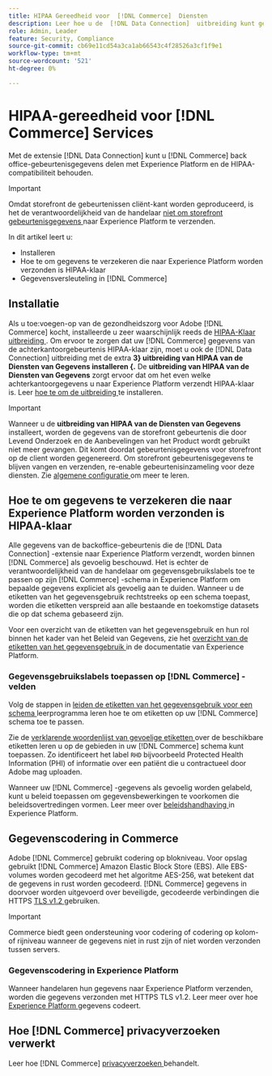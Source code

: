 ```yaml
---
title: HIPAA Gereedheid voor  [!DNL Commerce]  Diensten
description: Leer hoe u de  [!DNL Data Connection]  uitbreiding kunt gebruiken om  [!DNL Commerce]  gegevens met Experience Platform te delen en naleving te handhaven HIPAA.
role: Admin, Leader
feature: Security, Compliance
source-git-commit: cb69e11cd54a3ca1ab66543c4f28526a3cf1f9e1
workflow-type: tm+mt
source-wordcount: '521'
ht-degree: 0%

---
```


# HIPAA-gereedheid voor [!DNL Commerce] Services

Met de extensie [!DNL Data Connection] kunt u [!DNL Commerce] back office-gebeurtenisgegevens delen met Experience Platform en de HIPAA-compatibiliteit behouden.

>[!IMPORTANT]
>
>Omdat storefront de gebeurtenissen cliënt-kant worden geproduceerd, is het de verantwoordelijkheid van de handelaar [ niet om storefront gebeurtenisgegevens ](connect-data.md#data-collection) naar Experience Platform te verzenden.

In dit artikel leert u:

- Installeren
- Hoe te om gegevens te verzekeren die naar Experience Platform worden verzonden is HIPAA-klaar
- Gegevensversleuteling in [!DNL Commerce]

## Installatie

Als u toe:voegen-op van de gezondheidszorg voor Adobe [!DNL Commerce] kocht, installeerde u zeer waarschijnlijk reeds de [ HIPAA-Klaar uitbreiding ](https://experienceleague.adobe.com/en/docs/commerce-admin/start/compliance/hipaa-ready-service/overview#installation). Om ervoor te zorgen dat uw [!DNL Commerce] gegevens van de achterkantoorgebeurtenis HIPAA-klaar zijn, moet u ook de [!DNL Data Connection] uitbreiding met de extra **3} uitbreiding van HIPAA van de Diensten van Gegevens installeren {.** De **uitbreiding van HIPAA van de Diensten van Gegevens** zorgt ervoor dat om het even welke achterkantoorgegevens u naar Experience Platform verzendt HIPAA-klaar is. Leer [ hoe te om de uitbreiding ](install.md#install-the-data-services-hipaa-extension) te installeren.

>[!IMPORTANT]
>
>Wanneer u de **uitbreiding van HIPAA van de Diensten van Gegevens** installeert, worden de gegevens van de storefront gebeurtenis die door Levend Onderzoek en de Aanbevelingen van het Product wordt gebruikt niet meer gevangen. Dit komt doordat gebeurtenisgegevens voor storefront op de client worden gegenereerd. Om storefront gebeurtenisgegevens te blijven vangen en verzenden, re-enable gebeurtenisinzameling voor deze diensten. Zie [ algemene configuratie ](https://experienceleague.adobe.com/en/docs/commerce-admin/config/general/general.html#data-services) om meer te leren.

## Hoe te om gegevens te verzekeren die naar Experience Platform worden verzonden is HIPAA-klaar

Alle gegevens van de backoffice-gebeurtenis die de [!DNL Data Connection] -extensie naar Experience Platform verzendt, worden binnen [!DNL Commerce] als gevoelig beschouwd. Het is echter de verantwoordelijkheid van de handelaar om gegevensgebruikslabels toe te passen op zijn [!DNL Commerce] -schema in Experience Platform om bepaalde gegevens expliciet als gevoelig aan te duiden. Wanneer u de etiketten van het gegevensgebruik rechtstreeks op een schema toepast, worden die etiketten verspreid aan alle bestaande en toekomstige datasets die op dat schema gebaseerd zijn.

Voor een overzicht van de etiketten van het gegevensgebruik en hun rol binnen het kader van het Beleid van Gegevens, zie het [ overzicht van de etiketten van het gegevensgebruik ](https://experienceleague.adobe.com/en/docs/experience-platform/data-governance/labels/overview) in de documentatie van Experience Platform.

### Gegevensgebruikslabels toepassen op [!DNL Commerce] -velden

Volg de stappen in [ leiden de etiketten van het gegevensgebruik voor een schema ](https://experienceleague.adobe.com/en/docs/experience-platform/xdm/tutorials/labels) leerprogramma leren hoe te om etiketten op uw [!DNL Commerce] schema toe te passen.

Zie de [ verklarende woordenlijst van gevoelige etiketten ](https://experienceleague.adobe.com/en/docs/experience-platform/data-governance/labels/reference#sensitive) over de beschikbare etiketten leren u op de gebieden in uw [!DNL Commerce] schema kunt toepassen. Zo identificeert het label `RHD` bijvoorbeeld Protected Health Information (PHI) of informatie over een patiënt die u contractueel door Adobe mag uploaden.

Wanneer uw [!DNL Commerce] -gegevens als gevoelig worden gelabeld, kunt u beleid toepassen om gegevensbewerkingen te voorkomen die beleidsovertredingen vormen. Leer meer over [ beleidshandhaving ](https://experienceleague.adobe.com/en/docs/experience-platform/data-governance/enforcement/overview) in Experience Platform.

## Gegevenscodering in Commerce

Adobe [!DNL Commerce] gebruikt codering op blokniveau. Voor opslag gebruikt [!DNL Commerce] Amazon Elastic Block Store (EBS). Alle EBS-volumes worden gecodeerd met het algoritme AES-256, wat betekent dat de gegevens in rust worden gecodeerd. [!DNL Commerce] gegevens in doorvoer worden uitgevoerd over beveiligde, gecodeerde verbindingen die HTTPS [ TLS v1.2 ](https://datatracker.ietf.org/doc/html/rfc5246) gebruiken.

>[!IMPORTANT]
>
>Commerce biedt geen ondersteuning voor codering of codering op kolom- of rijniveau wanneer de gegevens niet in rust zijn of niet worden verzonden tussen servers.

### Gegevenscodering in Experience Platform

Wanneer handelaren hun gegevens naar Experience Platform verzenden, worden die gegevens verzonden met HTTPS TLS v1.2. Leer meer over hoe [ Experience Platform ](https://experienceleague.adobe.com/en/docs/experience-platform/landing/governance-privacy-security/encryption) gegevens codeert.

## Hoe [!DNL Commerce] privacyverzoeken verwerkt

Leer hoe [!DNL Commerce] [ privacyverzoeken ](handle-privacy-request.md) behandelt.
